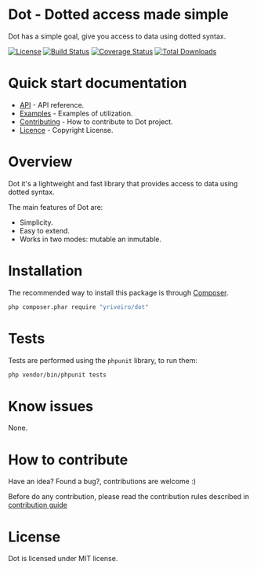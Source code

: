 # Dot - Dotted access made simple

Dot has a simple goal, give you access to data using dotted syntax.

[![License](https://poser.pugx.org/yriveiro/dot/license)](https://packagist.org/packages/yriveiro/dot)
[![Build Status](https://travis-ci.org/yriveiro/dot.svg?branch=master)](https://travis-ci.org/yriveiro/dot)
[![Coverage Status](https://coveralls.io/repos/github/yriveiro/dot/badge.svg?branch=master)](https://coveralls.io/github/yriveiro/dot?branch=master)
[![Total Downloads](https://poser.pugx.org/yriveiro/dot/downloads)](https://packagist.org/packages/yriveiro/dot)

# Quick start documentation

- [API](docs/API.md) - API reference.
- [Examples](docs/Examples.md) - Examples of utilization.
- [Contributing](CONTRIBUTING.md) - How to contribute to Dot project.
- [Licence](LICENSE.md) - Copyright License.

# Overview

Dot it's a lightweight and fast library that provides access to data using dotted syntax.

The main features of Dot are:

- Simplicity.
- Easy to extend.
- Works in two modes: mutable an inmutable.

# Installation

The recommended way to install this package is through [Composer](http://getcomposer.org/download/).

```sh
php composer.phar require "yriveiro/dot"
```

# Tests

Tests are performed using the `phpunit` library, to run them:

```sh
php vendor/bin/phpunit tests
```

# Know issues

None.

# How to contribute

Have an idea? Found a bug?, contributions are welcome :)

Before do any contribution, please read the contribution rules described in [contribution guide](CONTRIBUTING.md)

# License

Dot is licensed under MIT license.
